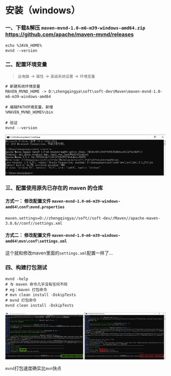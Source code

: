 # 安装（windows）

### 一、下载&解压 `maven-mvnd-1.0-m6-m39-windows-amd64.zip`  https://github.com/apache/maven-mvnd/releases

```shell
echo %JAVA_HOME%
mvnd --version
```

### 二、配置环境变量

> `此电脑` -> `属性` -> `高级系统设置` -> `环境变量`

```
# 新建系统环境变量
MAVEN_MVND_HOME -> D:\zhengqingya\soft\soft-dev\Maven\maven-mvnd-1.0-m6-m39-windows-amd64

# 编辑PATH环境变量，新增
%MAVEN_MVND_HOME%\bin

# 验证
mvnd --version
```

![img.png](images/maven-mvnd.png)

### 三、配置使用原先已存在的 maven 的仓库

#### 方式一： 修改配置文件 `maven-mvnd-1.0-m6-m39-windows-amd64\conf\mvnd.properties`

```
maven.settings=D://zhengqingya//soft//soft-dev//Maven//apache-maven-3.8.6//conf//settings.xml
```

#### 方式二： 修改配置文件 `maven-mvnd-1.0-m6-m39-windows-amd64\mvn\conf\settings.xml`

这个就和修改maven里面的`settings.xml`配置一样了...

### 四、构建打包测试

```shell
mvnd -help
# 与 maven 命令几乎没有任何不同
# eg：maven 打包命令
# mvn clean install -DskipTests
# mvnd 打包命令
mvnd clean install -DskipTests
```

![img.png](images/maven-mvnd-clean-install.png)

`mvnd`打包速度确实比`mvn`快点


